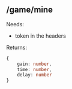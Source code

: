 ## /game/mine

Needs:  
  - token in the headers  
  
Returns:  
```ts
{
    gain: number,
    time: number,
    delay: number
}
```